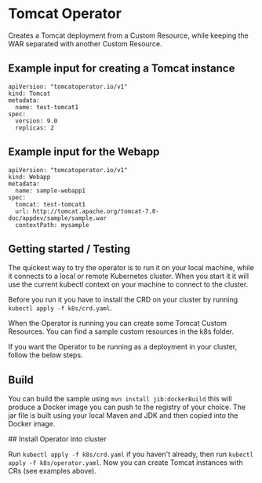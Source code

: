 # Tomcat Operator

Creates a Tomcat deployment from a Custom Resource, while keeping the WAR separated with another Custom Resource.

## Example input for creating a Tomcat instance
```
apiVersion: "tomcatoperator.io/v1"
kind: Tomcat
metadata:
  name: test-tomcat1
spec:
  version: 9.0
  replicas: 2
```

## Example input for the Webapp
```
apiVersion: "tomcatoperator.io/v1"
kind: Webapp
metadata:
  name: sample-webapp1
spec:
  tomcat: test-tomcat1
  url: http://tomcat.apache.org/tomcat-7.0-doc/appdev/sample/sample.war
  contextPath: mysample
```

## Getting started / Testing

The quickest way to try the operator is to run it on your local machine, while it connects to a local or remote Kubernetes cluster. When you start it it will use the current kubectl context on your machine to connect to the cluster.

Before you run it you have to install the CRD on your cluster by running `kubectl apply -f k8s/crd.yaml`.

When the Operator is running you can create some Tomcat Custom Resources. You can find a sample custom resources in the k8s folder.

If you want the Operator to be running as a deployment in your cluster, follow the below steps.

## Build
You can build the sample using `mvn install jib:dockerBuild` this will produce a Docker image you can push to the registry of your choice. The jar file is built using your local Maven and JDK and then copied into the Docker image.

## Install Operator into cluster

Run `kubectl apply -f k8s/crd.yaml` if you haven't already, then run `kubectl apply -f k8s/operator.yaml`. Now you can create Tomcat instances with CRs (see examples above).
